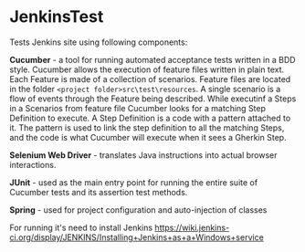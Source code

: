 # JenkinsTest
Tests Jenkins site using following components:

**Cucumber** - a tool for running automated acceptance tests written in a BDD style.
Cucumber allows the execution of feature files written in plain text. Each Feature is made of a collection of scenarios.
Feature files are located in the folder `<project folder>src\test\resources`.
A single scenario is a flow of events through the Feature being described.
While executinf a Steps in a Scenarios from feature file Cucumber looks for a matching Step Definition to execute.
A Step Definition is a code with a pattern attached to it. The pattern is used to link the step definition to all
the matching Steps, and the code is what Cucumber will execute when it sees a Gherkin Step.

**Selenium Web Driver** - translates Java instructions into actual browser interactions.

**JUnit** - used as the main entry point for running the entire suite of Cucumber tests and its assertion test methods.
 
**Spring** - used for project configuration and auto-injection of classes

For running it's need to install Jenkins
https://wiki.jenkins-ci.org/display/JENKINS/Installing+Jenkins+as+a+Windows+service
